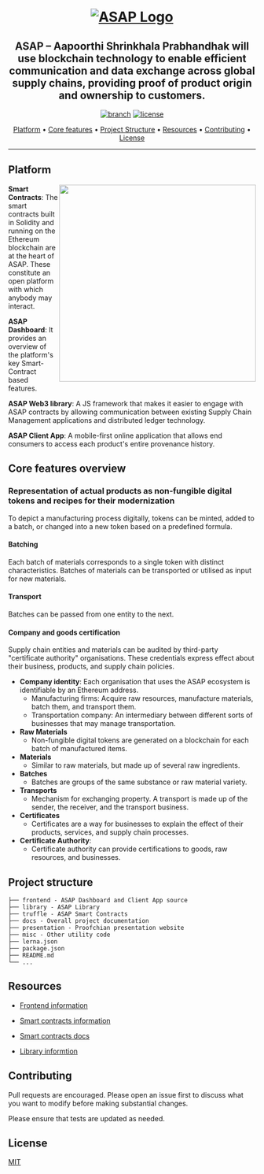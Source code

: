 <h1 align="center">
   <br>
   <a href='https://www.linkpicture.com/view.php?img=LPic63ab0e5ff1b4d378618310'>
      <img src='https://www.linkpicture.com/q/ASAP-Aapoorthi-Shrinkhala-Prabhandhak.svg' type='image'
         alt="ASAP Logo" /></a>
</h1>
<h2 align="center" width="300">ASAP – Aapoorthi Shrinkhala Prabhandhak will use blockchain technology to enable
   efficient communication and data exchange across global supply chains, providing proof of product origin and
   ownership to customers.</h2>

<p align="center">
   <a href='https://www.linkpicture.com/view.php?img=LPic63ab0fd52cfc91731415250'><img
         src='https://www.linkpicture.com/q/branch-master_1.svg' type='image' alt="branch" /></a>
   <a href='https://www.linkpicture.com/view.php?img=LPic63ab0fd52cfc91731415250'><img
         src='https://www.linkpicture.com/q/license.svg' type='image' alt="license" /></a>
</p>

<p align="center">
   <a href="#platform">Platform</a> •
   <a href="#core-features">Core features</a> •
   <a href="#project-structure">Project Structure</a> •
   <a href="#resources">Resources</a> •
   <a href="#contributing">Contributing</a> •
   <a href="#license">License</a>
</p>

---

## Platform

<img align="right" width="400" src='https://www.linkpicture.com/q/project-diagram.svg' type='image'></a>

**Smart Contracts**: The smart contracts built in Solidity and running on the Ethereum blockchain are at the heart of ASAP. These constitute an open platform with which anybody may interact.

**ASAP Dashboard**: It provides an overview of the platform's key Smart-Contract based features.

**ASAP Web3 library**: A JS framework that makes it easier to engage with ASAP contracts by allowing communication between existing Supply Chain Management applications and distributed ledger technology.

**ASAP Client App**: A mobile-first online application that allows end consumers to access each product's entire provenance history.

## Core features overview

### Representation of actual products as non-fungible digital tokens and recipes for their modernization

To depict a manufacturing process digitally, tokens can be minted, added to a batch, or changed into a new token based on a predefined formula.

#### Batching

Each batch of materials corresponds to a single token with distinct characteristics. Batches of materials can be transported or utilised as input for new materials.

#### Transport

Batches can be passed from one entity to the next.

#### Company and goods certification

Supply chain entities and materials can be audited by third-party "certificate authority" organisations. These credentials express effect about their business, products, and supply chain policies.

- **Company identity**: Each organisation that uses the ASAP ecosystem is identifiable by an Ethereum address.
  - Manufacturing firms: Acquire raw resources, manufacture materials, batch them, and transport them.
  - Transportation company: An intermediary between different sorts of businesses that may manage transportation.
- **Raw Materials**
  - Non-fungible digital tokens are generated on a blockchain for each batch of manufactured items.
- **Materials**
  - Similar to raw materials, but made up of several raw ingredients.
- **Batches**
  - Batches are groups of the same substance or raw material variety.
- **Transports**
  - Mechanism for exchanging property. A transport is made up of the sender, the receiver, and the transport business.
- **Certificates**
  - Certificates are a way for businesses to explain the effect of their products, services, and supply chain processes.
- **Certificate Authority**:
  - Certificate authority can provide certifications to goods, raw resources, and businesses.

## Project structure

```
├── frontend - ASAP Dashboard and Client App source
├── library - ASAP Library
├── truffle - ASAP Smart Contracts
├── docs - Overall project documentation
├── presentation - Proofchian presentation website
├── misc - Other utility code
├── lerna.json
├── package.json
├── README.md
└── ...
```

## Resources

<!-- - [ASAP DEMO](https://demo.proofchain.alexcambose.ro/) -->

<!-- - [Presentation website](https://proofchain.alexcambose.ro/) -->

<!-- - [General documentation](https://docs.proofchain.alexcambose.ro/) -->

- [Frontend information](./frontend/)

- [Smart contracts information](./truffle/)

- [Smart contracts docs](./truffle/docs)

- [Library informtion](./library/)

<!-- - [Library docs](https://library.proofchain.alexcambose.ro/) -->

## Contributing

Pull requests are encouraged. Please open an issue first to discuss what you want to modify before making substantial changes.

Please ensure that tests are updated as needed.

## License

[MIT](https://choosealicense.com/licenses/mit/)
